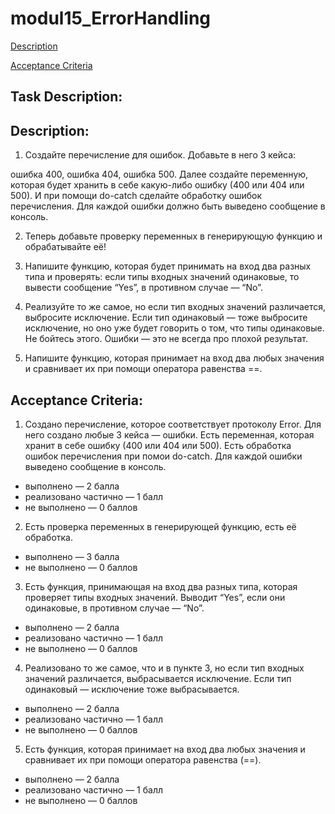 # modul15_ErrorHandling
[Description](#description)

[Acceptance Criteria](#acceptance)

## Task Description:
## Description:
 1. Создайте перечисление для ошибок. Добавьте в него 3 кейса:

ошибка 400,
ошибка 404,
ошибка 500.
Далее создайте переменную, которая будет хранить в себе какую-либо ошибку (400 или 404 или 500). И при помощи do-catch сделайте обработку ошибок перечисления. Для каждой ошибки должно быть выведено сообщение в консоль.

2. Теперь добавьте проверку переменных в генерирующую функцию и обрабатывайте её! 

3. Напишите функцию, которая будет принимать на вход два разных типа и проверять: если типы входных значений одинаковые, то вывести сообщение “Yes”, в противном случае — “No”.

4. Реализуйте то же самое, но если тип входных значений различается, выбросите исключение. Если тип одинаковый — тоже выбросите исключение, но оно уже будет говорить о том, что типы одинаковые. Не бойтесь этого. Ошибки — это не всегда про плохой результат.

5. Напишите функцию, которая принимает на вход два любых значения и сравнивает их при помощи оператора равенства ==.
 
 
## Acceptance Criteria:

1. Создано перечисление, которое соответствует протоколу Error. Для него создано любые 3 кейса —  ошибки. Есть переменная, которая хранит в себе ошибку (400 или 404 или 500). Есть обработка ошибок перечисления при помои do-catch. Для каждой ошибки выведено сообщение в консоль.
- выполнено — 2 балла
- реализовано частично — 1 балл
- не выполнено — 0 баллов

2. Есть проверка переменных в генерирующей функцию, есть её обработка.
- выполнено — 3 балла
- не выполнено — 0 баллов

3. Есть функция, принимающая на вход два разных типа, которая проверяет типы входных значений. Выводит “Yes”, если они одинаковые, в противном случае — “No”.
- выполнено — 2 балла
- реализовано частично — 1 балл
- не выполнено — 0 баллов

4. Реализовано то же самое, что и в пункте 3, но если тип входных значений различается, выбрасывается исключение. Если тип одинаковый — исключение тоже выбрасывается.
- выполнено — 2 балла
- реализовано частично — 1 балл
- не выполнено — 0 баллов

5. Есть функция, которая принимает на вход два любых значения и сравнивает их при помощи оператора равенства (==).
- выполнено — 2 балла
- реализовано частично — 1 балл
- не выполнено — 0 баллов
